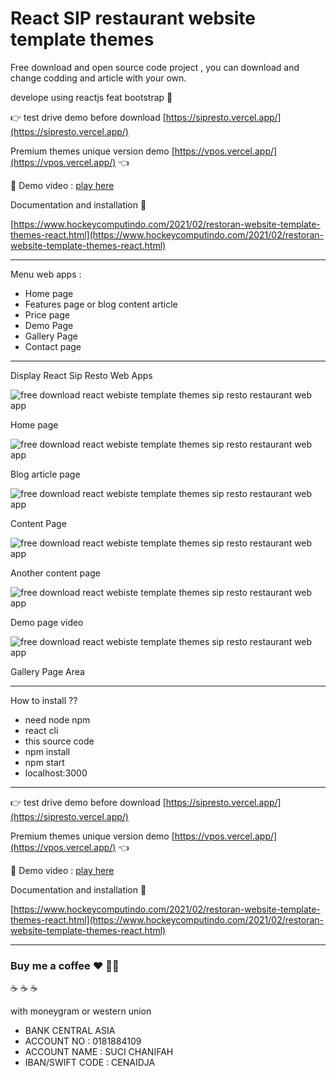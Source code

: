 # React SIP restaurant website template themes

Free download and open source code project , you can download and change codding and article with your own.

develope using reactjs feat bootstrap 🤘

👉 test drive demo before download [https://sipresto.vercel.app/](https://sipresto.vercel.app/)

Premium themes unique version demo [https://vpos.vercel.app/](https://vpos.vercel.app/) 👈

🤙 Demo video : [play here](https://youtu.be/SEKT0YZGswc)

Documentation and installation 💯

[https://www.hockeycomputindo.com/2021/02/restoran-website-template-themes-react.html](https://www.hockeycomputindo.com/2021/02/restoran-website-template-themes-react.html)

-------------------------------------------

Menu web apps :
+ Home page
+ Features page or blog content article
+ Price page
+ Demo Page
+ Gallery Page
+ Contact page

-------------------------------------------

Display React Sip Resto Web Apps

![free download react webiste template themes sip resto restaurant web app](https://1.bp.blogspot.com/-72KEh0k0o2M/YDJsiSczySI/AAAAAAAANCI/VnLyAzw6UqEJ0xFcyCm7TnZv-CkLFCIkQCLcBGAsYHQ/s1349/react%2Bwebsite%2Brestoran%2Btemplate%2Bthemes%2Bfree%2Bdownload%2Bsource%2Bcode%2Bfull%2B%25281%2529.png)

Home page

![free download react webiste template themes sip resto restaurant web app](https://1.bp.blogspot.com/-yPEgl15sezk/YDJso6zSusI/AAAAAAAANCY/Nizver3iLfgnujAvLW6pErOzvl69ybXLgCLcBGAsYHQ/s1412/react%2Bwebsite%2Brestoran%2Btemplate%2Bthemes%2Bfree%2Bdownload%2Bsource%2Bcode%2Bfull%2B%25286%2529.png)

Blog article page

![free download react webiste template themes sip resto restaurant web app](https://1.bp.blogspot.com/-k7SWmqsc_4E/YDJsoTQmX3I/AAAAAAAANCQ/iRD-AVFedJU_rQWWLAlk3rbWpzeuO-6kgCLcBGAsYHQ/s1430/react%2Bwebsite%2Brestoran%2Btemplate%2Bthemes%2Bfree%2Bdownload%2Bsource%2Bcode%2Bfull%2B%25284%2529.png)

Content Page

![free download react webiste template themes sip resto restaurant web app](https://1.bp.blogspot.com/-eBs8Jv-BDQ8/YDJso38hH3I/AAAAAAAANCU/rReYx5XHR8s0JJHGBpyeZ7RDeCUqNVaRACLcBGAsYHQ/s1349/react%2Bwebsite%2Brestoran%2Btemplate%2Bthemes%2Bfree%2Bdownload%2Bsource%2Bcode%2Bfull%2B%25285%2529.png)

Another content page

![free download react webiste template themes sip resto restaurant web app](https://1.bp.blogspot.com/-3UfAd3RBYnk/YDJsiPG_EHI/AAAAAAAANCE/xgrBjC5NDuMUsm97Ov3_K8RUYfG5WxKOgCLcBGAsYHQ/s1349/react%2Bwebsite%2Brestoran%2Btemplate%2Bthemes%2Bfree%2Bdownload%2Bsource%2Bcode%2Bfull%2B%25283%2529.png)

Demo page video

![free download react webiste template themes sip resto restaurant web app](https://1.bp.blogspot.com/-74Rfka1LJK8/YDJsi_-O3WI/AAAAAAAANCM/PumFSJ_W7_AQJyXuo6yeF3xk7QqU4tpdACLcBGAsYHQ/s1349/react%2Bwebsite%2Brestoran%2Btemplate%2Bthemes%2Bfree%2Bdownload%2Bsource%2Bcode%2Bfull%2B%25282%2529.png)

Gallery Page Area

---------------------------------------------------

How to install ??
+ need node npm 
+ react cli
+ this source code
+ npm install
+ npm start
+ localhost:3000

----------------------------------------------------

👉 test drive demo before download [https://sipresto.vercel.app/](https://sipresto.vercel.app/)

Premium themes unique version demo [https://vpos.vercel.app/](https://vpos.vercel.app/) 👈

🤙 Demo video : [play here](https://youtu.be/SEKT0YZGswc)

Documentation and installation 💯

[https://www.hockeycomputindo.com/2021/02/restoran-website-template-themes-react.html](https://www.hockeycomputindo.com/2021/02/restoran-website-template-themes-react.html)


----------------------------------------------------

### Buy me a coffee :hearts: ✌🏻

:coffee: :coffee: :coffee: 

with moneygram or western union

+ BANK CENTRAL ASIA
+ ACCOUNT NO : 0181884109
+ ACCOUNT NAME : SUCI CHANIFAH
+ IBAN/SWIFT CODE : CENAIDJA
